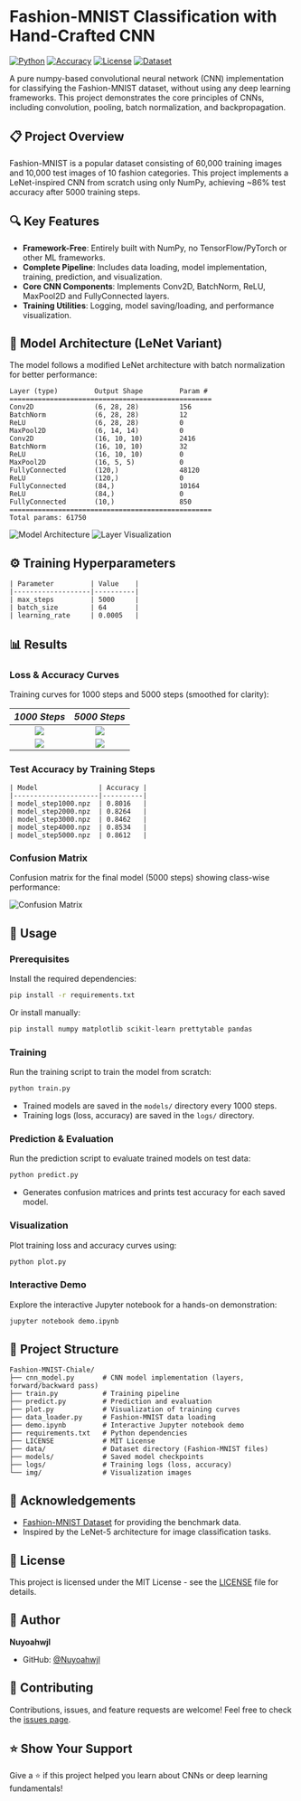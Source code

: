 # Fashion-MNIST Classification with Hand-Crafted CNN

[![Python](https://img.shields.io/badge/Python-3.8%2B-blue.svg)](https://www.python.org/) [![Accuracy](https://img.shields.io/badge/Max_Accuracy-86.12%25-brightgreen.svg)](#results) [![License](https://img.shields.io/badge/License-MIT-yellow.svg)](LICENSE) [![Dataset](https://img.shields.io/badge/Dataset-Fashion--MNIST-orange.svg)](https://github.com/zalandoresearch/fashion-mnist)

A pure numpy-based convolutional neural network (CNN) implementation for classifying the Fashion-MNIST dataset, without using any deep learning frameworks. This project demonstrates the core principles of CNNs, including convolution, pooling, batch normalization, and backpropagation.


## 📋 Project Overview
Fashion-MNIST is a popular dataset consisting of 60,000 training images and 10,000 test images of 10 fashion categories. This project implements a LeNet-inspired CNN from scratch using only NumPy, achieving ~86% test accuracy after 5000 training steps.


## 🔍 Key Features
- **Framework-Free**: Entirely built with NumPy, no TensorFlow/PyTorch or other ML frameworks.
- **Complete Pipeline**: Includes data loading, model implementation, training, prediction, and visualization.
- **Core CNN Components**: Implements Conv2D, BatchNorm, ReLU, MaxPool2D and FullyConnected layers.
- **Training Utilities**: Logging, model saving/loading, and performance visualization.


## 🧱 Model Architecture (LeNet Variant)
The model follows a modified LeNet architecture with batch normalization for better performance:
```
Layer (type)         Output Shape         Param #
==================================================
Conv2D               (6, 28, 28)          156
BatchNorm            (6, 28, 28)          12
ReLU                 (6, 28, 28)          0
MaxPool2D            (6, 14, 14)          0
Conv2D               (16, 10, 10)         2416
BatchNorm            (16, 10, 10)         32
ReLU                 (16, 10, 10)         0
MaxPool2D            (16, 5, 5)           0
FullyConnected       (120,)               48120
ReLU                 (120,)               0
FullyConnected       (84,)                10164
ReLU                 (84,)                0
FullyConnected       (10,)                850
==================================================
Total params: 61750
```

![Model Architecture](https://cdn.jsdelivr.net/gh/Nuyoahwjl/Fashion-MNIST-Chiale/img/1.png)
![Layer Visualization](https://cdn.jsdelivr.net/gh/Nuyoahwjl/Fashion-MNIST-Chiale/img/2.png)


## ⚙️ Training Hyperparameters
```
| Parameter         | Value    |
|-------------------|----------|
| max_steps         | 5000     |
| batch_size        | 64       |
| learning_rate     | 0.0005   |
```


## 📊 Results

### Loss & Accuracy Curves
Training curves for 1000 steps and 5000 steps (smoothed for clarity):

| *1000 Steps*     | *5000 Steps*     |
|:----------------:|:----------------:|
| ![](https://cdn.jsdelivr.net/gh/Nuyoahwjl/Fashion-MNIST-Chiale/img/5.png) | ![](https://cdn.jsdelivr.net/gh/Nuyoahwjl/Fashion-MNIST-Chiale/img/3.png) |
| ![](https://cdn.jsdelivr.net/gh/Nuyoahwjl/Fashion-MNIST-Chiale/img/6.png) | ![](https://cdn.jsdelivr.net/gh/Nuyoahwjl/Fashion-MNIST-Chiale/img/4.png) |


### Test Accuracy by Training Steps
```
| Model               | Accuracy |
|---------------------|----------|
| model_step1000.npz  | 0.8016   |
| model_step2000.npz  | 0.8264   |
| model_step3000.npz  | 0.8462   |
| model_step4000.npz  | 0.8534   |
| model_step5000.npz  | 0.8612   |
```


### Confusion Matrix
Confusion matrix for the final model (5000 steps) showing class-wise performance:

![Confusion Matrix](https://cdn.jsdelivr.net/gh/Nuyoahwjl/Fashion-MNIST-Chiale/img/7.png)


## 🚀 Usage

### Prerequisites
Install the required dependencies:
```bash
pip install -r requirements.txt
```

Or install manually:
```bash
pip install numpy matplotlib scikit-learn prettytable pandas
```

### Training
Run the training script to train the model from scratch:
```bash
python train.py
```
- Trained models are saved in the `models/` directory every 1000 steps.
- Training logs (loss, accuracy) are saved in the `logs/` directory.


### Prediction & Evaluation
Run the prediction script to evaluate trained models on test data:
```bash
python predict.py
```
- Generates confusion matrices and prints test accuracy for each saved model.


### Visualization
Plot training loss and accuracy curves using:
```bash
python plot.py
```

### Interactive Demo
Explore the interactive Jupyter notebook for a hands-on demonstration:
```bash
jupyter notebook demo.ipynb
```


## 📁 Project Structure
```
Fashion-MNIST-Chiale/
├── cnn_model.py       # CNN model implementation (layers, forward/backward pass)
├── train.py           # Training pipeline
├── predict.py         # Prediction and evaluation
├── plot.py            # Visualization of training curves
├── data_loader.py     # Fashion-MNIST data loading
├── demo.ipynb         # Interactive Jupyter notebook demo
├── requirements.txt   # Python dependencies
├── LICENSE            # MIT License
├── data/              # Dataset directory (Fashion-MNIST files)
├── models/            # Saved model checkpoints
├── logs/              # Training logs (loss, accuracy)
└── img/               # Visualization images
```


## 🙌 Acknowledgements
- [Fashion-MNIST Dataset](https://github.com/zalandoresearch/fashion-mnist) for providing the benchmark data.
- Inspired by the LeNet-5 architecture for image classification tasks.


## 📝 License
This project is licensed under the MIT License - see the [LICENSE](LICENSE) file for details.


## 👤 Author
**Nuyoahwjl**
- GitHub: [@Nuyoahwjl](https://github.com/Nuyoahwjl)


## 🤝 Contributing
Contributions, issues, and feature requests are welcome! Feel free to check the [issues page](https://github.com/Nuyoahwjl/Fashion-MNIST-Chiale/issues).


## ⭐ Show Your Support
Give a ⭐️ if this project helped you learn about CNNs or deep learning fundamentals!
